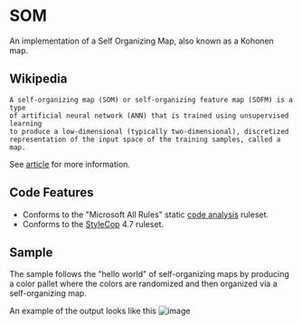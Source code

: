 SOM
==
An implementation of a Self Organizing Map, also known as a Kohonen map.

Wikipedia
--

    A self-organizing map (SOM) or self-organizing feature map (SOFM) is a type 
	of artificial neural network (ANN) that is trained using unsupervised learning
	to produce a low-dimensional (typically two-dimensional), discretized 
	representation of the input space of the training samples, called a map.

See [article](http://en.wikipedia.org/wiki/Self-organizing_map) for more information.

Code Features
--

- Conforms to the "Microsoft All Rules" static [code analysis](http://msdn.microsoft.com/en-us/library/3z0aeatx.aspx) ruleset.
- Conforms to the [StyleCop](http://stylecop.codeplex.com/) 4.7 ruleset.

Sample
--

The sample follows the "hello world" of self-organizing maps by producing a color 
pallet where the colors are randomized and then organized via a self-organizing map.

An example of the output looks like this ![image](https://github.com/sethflowers/SelfOrganizingMap/blob/master/Sample/ColorSOM/Example.png)